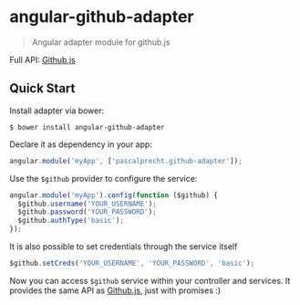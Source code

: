 # angular-github-adapter

> Angular adapter module for github.js

Full API: [Github.js](https://github.com/michael/github)

## Quick Start

Install adapter via bower:

````
$ bower install angular-github-adapter
````

Declare it as dependency in your app:

```js
angular.module('myApp', ['pascalprecht.github-adapter']);
```

Use the `$github` provider to configure the service:

```js
angular.module('myApp').config(function ($github) {
  $github.username('YOUR_USERNAME');
  $github.password('YOUR_PASSWORD');
  $github.authType('basic');
});
```

It is also possible to set credentials through the service itself

```js
$github.setCreds('YOUR_USERNAME', 'YOUR_PASSWORD', 'basic');
```

Now you can access `$github` service within your controller and services. It provides the same API as [Github.js](https://github.com/michael/github), just with promises :)

